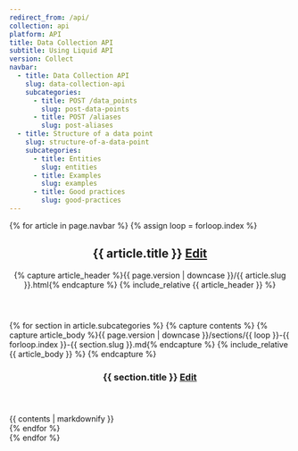 ```yaml
---
redirect_from: /api/
collection: api
platform: API
title: Data Collection API
subtitle: Using Liquid API
version: Collect
navbar:
  - title: Data Collection API
    slug: data-collection-api
    subcategories:
      - title: POST /data_points
        slug: post-data-points
      - title: POST /aliases
        slug: post-aliases
  - title: Structure of a data point
    slug: structure-of-a-data-point
    subcategories:
      - title: Entities
        slug: entities
      - title: Examples
        slug: examples
      - title: Good practices
        slug: good-practices
---
```


{% for article in page.navbar %}
  {% assign loop = forloop.index %}
  <article class='documentation-article'>
    <header>
      <h2 id='{{ article.slug }}'>{{ article.title }} <a href="https://github.com/lqd-io/documentation/edit/gh-pages/_{{ page.collection }}/{{ page.version | downcase }}/{{ article.slug }}.html" target="new" class="btn btn-xs btn-default btn-edit"><span class="fa fa-pencil"></span> Edit</a></h2>
      {% capture article_header %}{{ page.version | downcase }}/{{ article.slug }}.html{% endcapture %}
      {% include_relative {{ article_header }} %}
    </header>
    {% for section in article.subcategories %}
      {% capture contents %}
        {% capture article_body %}{{ page.version | downcase }}/sections/{{ loop }}-{{ forloop.index }}-{{ section.slug }}.md{% endcapture %}
        {% include_relative {{ article_body }} %}
      {% endcapture %}
      <section>
        <header>
          <h3 id='{{ section.slug }}'>{{ section.title }} <a href="https://github.com/lqd-io/documentation/edit/gh-pages/_{{ page.collection }}/{{ page.version | downcase }}/sections/{{ loop }}-{{ forloop.index }}-{{ section.slug }}.md" target="new" class="btn btn-xs btn-default btn-edit"><span class="fa fa-pencil"></span> Edit</a></h3>
        </header>
        {{ contents | markdownify }}
      </section>
    {% endfor %}
  </article>
{% endfor %}

